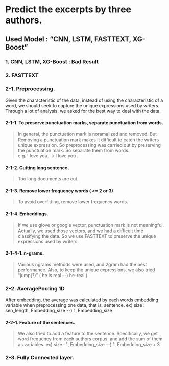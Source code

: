 #  Predict the excerpts by three authors. <br />

## Used Model : “CNN, LSTM, FASTTEXT, XG-Boost” <br />

### 1. CNN, LSTM, XG-Boost : Bad Result  

  
### 2. FASTTEXT

### 2-1. Preprocessing.
Given the characteristic of the data, instead of using the characteristic of a word, we should seek to capture the unique expressions used by writers. Through a lot of analysis, we asked for the best way to deal with the data.    

#### 2-1-1. To preserve punctuation marks, separate punctuation from words.
> In general, the punctuation mark is noramalized and removed. But Removing a punctuation mark makes it difficult to catch the writers unique expression. So preprocessing was carried out by preserving the punctuation mark. So separate them from words.  
> e.g. I love you. -> I love you .  

#### 2-1-2. Cutting long sentence.
> Too long documents are cut.  

#### 2-1-3. Remove lower frequency words ( <= 2 or 3)
> To avoid overfitting, remove lower frequency words.  

#### 2-1-4. Embeddings.
> If we use glove or google vector, punctuation mark is not meaningful. Actually, we used those vectors, and we had a difficult time classifying the data. So we use FASTTEXT to preserve the unique expressions used by writers.  

#### 2-1-4-1. n-grams.
> Various ngrams methods were used, and 2gram had the best performance. Also, to keep the unique expressions, we also tried “jump(?)” ( he is real --) he-real )

### 2-2. AveragePooling 1D
After embedding, the average was calculated by each words embedding variable when preprocessing one data, that is, sentence.
ex)  size : sen_length, Embedding_size  --)  1, Embedding_size 

#### 2-2-1. Feature of the sentences.
> We also tried to add a feature to the sentence. Specifically, we get word frequency from each authors corpus. and add the sum of them as variables.
> ex) size : 1, Embedding_size --) 1, Embedding_size + 3

### 2-3. Fully Connected layer.


